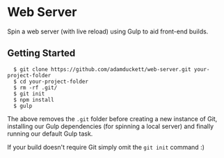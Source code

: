 # Web Server
Spin a web server (with live reload) using Gulp to aid front-end builds.

## Getting Started
```
  $ git clone https://github.com/adamduckett/web-server.git your-project-folder
  $ cd your-project-folder
  $ rm -rf .git/
  $ git init
  $ npm install
  $ gulp
```

The above removes the `.git` folder before creating a new instance of Git, installing our Gulp dependencies (for spinning a local server) and finally running our default Gulp task.

If your build doesn't require Git simply omit the `git init` command :)